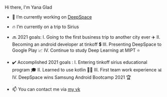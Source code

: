 Hi there, I'm Yana Glad

- :rocket: I’m currently working on [DeepSpace](https://github.com/BrightOS/NASA_Bootcamp)
- 🔥 I’m currently on a trip to Sirius

- 🔜 2021 goals: 
  I. Going to the first business trip to another city ever ✈️
  II. Becoming an android developer at tinkoff 💲
  III. Presenting DeepSpace to Google Play 📈
  IV. Continue to study Deep Learning at MIPT ⭐

- ✔️ Accomplished 2021 goals : 
  I. Entering tinkoff sirius educational program 🎓
  II. Learned to use kotlin 👨‍💻
  III. First team work experience 📊
  IV. DeepSpace wins Samsung Android Bootcamp 2021 🏆


- 📫 You can contact me via [my vk](https://vk.com/yanaglad12)

<!--
**YanaGlad/YanaGlad** is a ✨ _special_ ✨ repository because its `README.md` (this file) appears on your GitHub profile.

Here are some ideas to get you started:

 
-->

